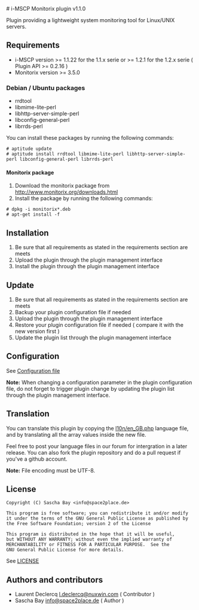 # i-MSCP Monitorix plugin v1.1.0

Plugin providing a lightweight system monitoring tool for Linux/UNIX servers.

## Requirements

* i-MSCP version >= 1.1.22 for the 1.1.x serie or >= 1.2.1 for the 1.2.x serie ( Plugin API >= 0.2.16 )
* Monitorix version >= 3.5.0

### Debian / Ubuntu packages

* rrdtool
* libmime-lite-perl
* libhttp-server-simple-perl
* libconfig-general-perl
* librrds-perl

You can install these packages by running the following commands:

```
# aptitude update
# aptitude install rrdtool libmime-lite-perl libhttp-server-simple-perl libconfig-general-perl librrds-perl
```

#### Monitorix package

1. Download the monitorix package from http://www.monitorix.org/downloads.html
2. Install the package by running the following commands:

```
# dpkg -i monitorix*.deb
# apt-get install -f
```

## Installation

1. Be sure that all requirements as stated in the requirements section are meets
2. Upload the plugin through the plugin management interface
3. Install the plugin through the plugin management interface

## Update

1. Be sure that all requirements as stated in the requirements section are meets
2. Backup your plugin configuration file if needed
3. Upload the plugin through the plugin management interface
4. Restore your plugin configuration file if needed ( compare it with the new version first )
5. Update the plugin list through the plugin management interface

## Configuration

See [Configuration file](../Monitorix/config.php)

**Note:** When changing a configuration parameter in the plugin configuration file, do not forget to trigger plugin
change by updating the plugin list through the plugin management interface.
 
## Translation

You can translate this plugin by copying the [l10n/en_GB.php](l10n/en_GB.php) language file, and by translating all the
array values inside the new file.

Feel free to post your language files in our forum for intergration in a later release. You can also fork the plugin
repository and do a pull request if you've a github account.

**Note:** File encoding must be UTF-8.

## License

```
Copyright (C) Sascha Bay <info@space2place.de>

This program is free software; you can redistribute it and/or modify
it under the terms of the GNU General Public License as published by
the Free Software Foundation; version 2 of the License

This program is distributed in the hope that it will be useful,
but WITHOUT ANY WARRANTY; without even the implied warranty of
MERCHANTABILITY or FITNESS FOR A PARTICULAR PURPOSE.  See the
GNU General Public License for more details.
```

See [LICENSE](LICENSE)

## Authors and contributors

* Laurent Declercq <l.declercq@nuxwin.com> ( Contributor )
* Sascha Bay <info@space2place.de> ( Author )
